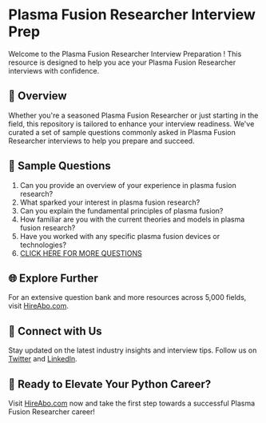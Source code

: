 # Plasma Fusion Researcher Interview Prep

Welcome to the Plasma Fusion Researcher Interview Preparation ! This resource is designed to help you ace your Plasma Fusion Researcher interviews with confidence.

## 🚀 Overview

Whether you're a seasoned Plasma Fusion Researcher or just starting in the field, this repository is tailored to enhance your interview readiness. We've curated a set of sample questions commonly asked in Plasma Fusion Researcher interviews to help you prepare and succeed.

## 📝 Sample Questions

1. Can you provide an overview of your experience in plasma fusion research?
2. What sparked your interest in plasma fusion research?
3. Can you explain the fundamental principles of plasma fusion?
4. How familiar are you with the current theories and models in plasma fusion research?
5. Have you worked with any specific plasma fusion devices or technologies?
6. [CLICK HERE FOR MORE QUESTIONS](https://hireabo.com/job/5_0_27/Plasma%20Fusion%20Researcher)

## 🌐 Explore Further

For an extensive question bank and more resources across 5,000 fields, visit [HireAbo.com](https://www.hireabo.com).

## 📱 Connect with Us

Stay updated on the latest industry insights and interview tips. Follow us on [Twitter](https://twitter.com/hireabo) and [LinkedIn](https://www.linkedin.com/in/hire-abo-3609972a8/).

## 🚀 Ready to Elevate Your Python Career?

Visit [HireAbo.com](https://www.hireabo.com) now and take the first step towards a successful Plasma Fusion Researcher career!